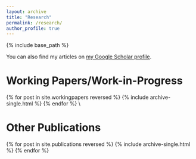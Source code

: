 ```yaml
---
layout: archive
title: "Research"
permalink: /research/
author_profile: true
---
```


{% include base_path %}

You can also find my articles on <a href="https://scholar.google.com/citations?user=ifkgksAAAAAJ&hl=en&inst=17001591832933267808">my Google Scholar profile</a>.


<h1> Working Papers/Work-in-Progress </h1>
{% for post in site.workingpapers reversed %}
  {% include archive-single.html %}
{% endfor %}
\
<h1> Other Publications </h1>

{% for post in site.publications reversed %}
  {% include archive-single.html %}
{% endfor %}
